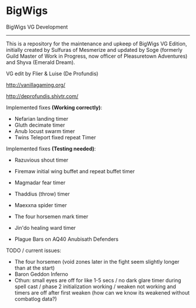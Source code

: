 BigWigs
========

BigWigs VG Development
___________________________

This is a repository for the maintenance and upkeep of BigWigs VG Edition, initially created by Sulfuras of Mesmerize and updated by Soge (formerly Guild Master of Work in Progress, now officer of Pleasuretown Adventures) and Shyva (Emerald Dream).

VG edit by Flier & Luise (De Profundis)

http://vanillagaming.org/

http://deprofundis.shivtr.com/


Implemented fixes **(Working correctly)**:
- Nefarian landing timer
- Gluth decimate timer
- Anub locust swarm timer
- Twins Teleport fixed repeat Timer 

Implemented fixes **(Testing needed)**:

- Razuvious shout timer

- Firemaw initial wing buffet and repeat buffet timer
- Magmadar fear timer
- Thaddius (throw) timer
- Maexxna spider timer
- The four horsemen mark timer
- Jin'do healing ward timer
- Plague Bars on AQ40 Anubisath Defenders

TODO / current issues:
- The four horsemen (void zones later in the fight seem slightly longer than at the start)
- Baron Geddon Inferno
- Cthun: small eyes are off for like 1-5 secs / no dark glare timer during spell cast / phase 2 initialization working / weaken not working and timers are off after first weaken (how can we know its weakened without combatlog data?)
